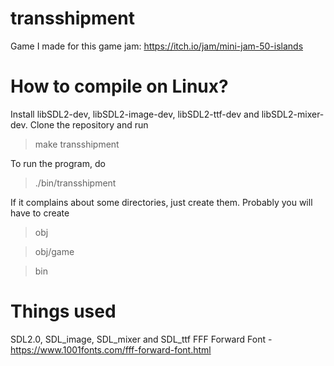 # transshipment

Game I made for this game jam: https://itch.io/jam/mini-jam-50-islands

# How to compile on Linux?

Install libSDL2-dev, libSDL2-image-dev, libSDL2-ttf-dev and libSDL2-mixer-dev. Clone the repository and run

> make transshipment

To run the program, do

> ./bin/transshipment

If it complains about some directories, just create them. Probably you will have to create

> obj

> obj/game

> bin

# Things used

SDL2.0, SDL_image, SDL_mixer and SDL_ttf
FFF Forward Font - https://www.1001fonts.com/fff-forward-font.html

